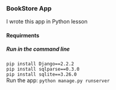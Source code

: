 ### BookStore App <br />
I wrote this app in Python lesson <br />
#### Requirments
##### Run in the command line <br />
`pip install Django==2.2.2` <br />
`pip install sqlparse==0.3.0` <br />
`pip install sqlite==3.26.0`<br />
Run the app: `python manage.py runserver` <br /> 
